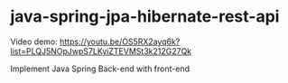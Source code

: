 # java-spring-jpa-hibernate-rest-api

Video demo: https://youtu.be/OS5RX2ayq6k?list=PLQJ5NOpJwpS7LKyiZTEVMSt3k212G27Qk

Implement Java Spring Back-end with front-end



